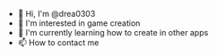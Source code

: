 - 👋  Hi, I'm @drea0303
- 👀 I'm interested in game creation
- 🌱 I'm currently learning how to create in other apps
- 📫 How to contact me

<!---
drea0303/drea0303 is a ✨ special ✨ repository because its `README.md` (this file) appears on your GitHub profile.
You can click the Preview link to take a look at your changes.
--->

